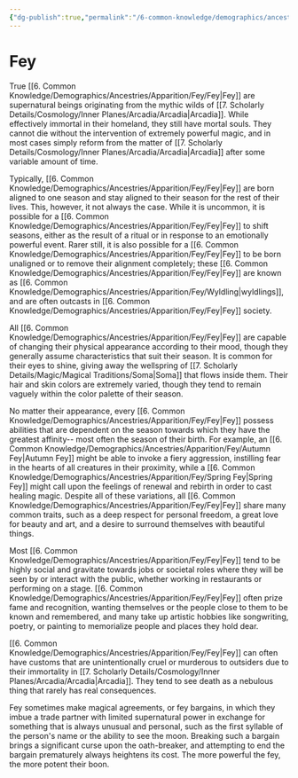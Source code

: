 ```yaml
---
{"dg-publish":true,"permalink":"/6-common-knowledge/demographics/ancestries/apparition/fey/fey/"}
---
```


# Fey

True [[6. Common Knowledge/Demographics/Ancestries/Apparition/Fey/Fey\|Fey]] are supernatural beings originating from the mythic wilds of [[7. Scholarly Details/Cosmology/Inner Planes/Arcadia/Arcadia\|Arcadia]]. While effectively immortal in their homeland, they still have mortal souls. They cannot die without the intervention of extremely powerful magic, and in most cases simply reform from the matter of [[7. Scholarly Details/Cosmology/Inner Planes/Arcadia/Arcadia\|Arcadia]] after some variable amount of time. 

Typically, [[6. Common Knowledge/Demographics/Ancestries/Apparition/Fey/Fey\|Fey]] are born aligned to one season and stay aligned to their season for the rest of their lives. This, however, it not always the case. While it is uncommon, it is possible for a [[6. Common Knowledge/Demographics/Ancestries/Apparition/Fey/Fey\|Fey]] to shift seasons, either as the result of a ritual or in response to an emotionally powerful event. Rarer still, it is also possible for a [[6. Common Knowledge/Demographics/Ancestries/Apparition/Fey/Fey\|Fey]] to be born unaligned or to remove their alignment completely; these [[6. Common Knowledge/Demographics/Ancestries/Apparition/Fey/Fey\|Fey]] are known as [[6. Common Knowledge/Demographics/Ancestries/Apparition/Fey/Wyldling\|wyldlings]], and are often outcasts in [[6. Common Knowledge/Demographics/Ancestries/Apparition/Fey/Fey\|Fey]] society. 

All [[6. Common Knowledge/Demographics/Ancestries/Apparition/Fey/Fey\|Fey]] are capable of changing their physical appearance according to their mood, though they generally assume characteristics that suit their season. It is common for their eyes to shine, giving away the wellspring of [[7. Scholarly Details/Magic/Magical Traditions/Soma\|Soma]] that flows inside them. Their hair and skin colors are extremely varied, though they tend to remain vaguely within the color palette of their season. 

No matter their appearance, every [[6. Common Knowledge/Demographics/Ancestries/Apparition/Fey/Fey\|Fey]] possess abilities that are dependent on the season towards which they have the greatest affinity-- most often the season of their birth. For example, an [[6. Common Knowledge/Demographics/Ancestries/Apparition/Fey/Autumn Fey\|Autumn Fey]] might be able to invoke a fiery aggression, instilling fear in the hearts of all creatures in their proximity, while a [[6. Common Knowledge/Demographics/Ancestries/Apparition/Fey/Spring Fey\|Spring Fey]] might call upon the feelings of renewal and rebirth in order to cast healing magic. Despite all of these variations, all [[6. Common Knowledge/Demographics/Ancestries/Apparition/Fey/Fey\|Fey]] share many common traits, such as a deep respect for personal freedom, a great love for beauty and art, and a desire to surround themselves with beautiful things. 

Most [[6. Common Knowledge/Demographics/Ancestries/Apparition/Fey/Fey\|Fey]] tend to be highly social and gravitate towards jobs or societal roles where they will be seen by or interact with the public, whether working in restaurants or performing on a stage. [[6. Common Knowledge/Demographics/Ancestries/Apparition/Fey/Fey\|Fey]] often prize fame and recognition, wanting themselves or the people close to them to be known and remembered, and many take up artistic hobbies like songwriting, poetry, or painting to memorialize people and places they hold dear. 

[[6. Common Knowledge/Demographics/Ancestries/Apparition/Fey/Fey\|Fey]] can often have customs that are unintentionally cruel or murderous to outsiders due to their immortality in [[7. Scholarly Details/Cosmology/Inner Planes/Arcadia/Arcadia\|Arcadia]]. They tend to see death as a nebulous thing that rarely has real consequences. 

Fey sometimes make magical agreements, or fey bargains, in which they imbue a trade partner with limited supernatural power in exchange for something that is always unusual and personal, such as the first syllable of the person's name or the ability to see the moon. Breaking such a bargain brings a significant curse upon the oath-breaker, and attempting to end the bargain prematurely always heightens its cost. The more powerful the fey, the more potent their boon. 




